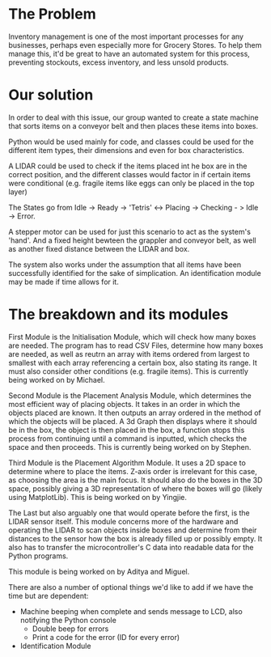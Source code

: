 # The Problem
Inventory management is one of the most important processes for any businesses, perhaps even especially more for Grocery Stores. To help them manage this, it'd be great to have an automated system for this process, preventing stockouts, excess inventory, and less unsold products. 

# Our solution
In order to deal with this issue, our group wanted to create a state machine that sorts items on a conveyor belt and then places these items into boxes.

Python would be used mainly for code, and classes could be used for the different item types, their dimensions and even for box characteristics.

A LIDAR could be used to check if the items placed int he box are in the correct position, and the different classes would factor in if certain items were conditional (e.g. fragile items like eggs can only be placed in the top layer)

The States go from Idle -> Ready -> 'Tetris' <-> Placing -> Checking - > Idle -> Error.

A stepper motor can be used for just this scenario to act as the system's 'hand'. And a fixed height bewteen the grappler and conveyor belt, as well as another fixed distance between the LIDAR and box.

The system also works under the assumption that all items have been successfully identified for the sake of simplication. An identification module may be made if time allows for it.

# The breakdown and its modules

First Module is the Initialisation Module, which will check how many boxes are needed. The program has to read CSV Files, determine how many boxes are needed, as well as reutrn an array with items ordered from largest to smallest with each array referencing a certain box, also stating its range. It must also consider other conditions (e.g. fragile items). This is currently being worked on by Michael.

Second Module is the Placement Analysis Module, which determines the most efficient way of placing objects. It takes in an order in which the objects placed are known. It then outputs an array ordered in the method of which the objects will be placed. A 3d Graph then displays where it should be in the box, the object is then placed in the box, a function stops this process from continuing until a command is inputted, which checks the space and then proceeds. This is currently being worked on by Stephen.

Third Module is the Placement Algorithm Module. It uses a 2D space to determine where to place the items. Z-axis order is irrelevant for this case, as choosing the area is the main focus. It should also do the boxes in the 3D space, possibly giving a 3D representation of where the boxes will go (likely using MatplotLib). This is being worked on by Yingjie.

The Last but also arguably one that would operate before the first, is the LIDAR sensor itself. This module concerns more of the hardware and operating the LIDAR to scan objects inside boxes and determine from their distances to the sensor how the box is already filled up or possibly empty. It also has to transfer the microcontroller's C data into readable data for the Python programs.

This module is being worked on by Aditya and Miguel.

There are also a number of optional things we'd like to add if we have the time but are dependent:
- Machine beeping when complete and sends message to LCD, also notifying the Python console
    - Double beep for errors
    - Print a code for the error (ID for every error)
- Identification Module
